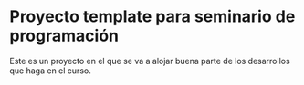 # Proyecto template para seminario de programación

Este es un proyecto en el que se va a alojar buena parte de los desarrollos que haga en el curso.
